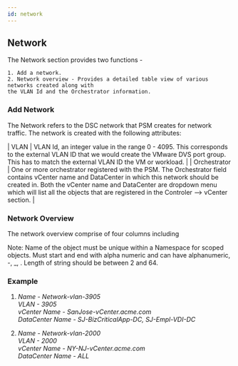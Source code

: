 ```yaml
---
id: network
---
```

## Network

The Network section provides two functions -

	1. Add a network. 
	2. Network overview - Provides a detailed table view of various networks created along with 
	the VLAN Id and the Orchestrator information.

### Add Network
The Network refers to the DSC network that PSM creates for network traffic. The network is created with the following attributes: 

<load-table group:network obj:ApiObjectMeta
            include:name >
| VLAN | VLAN Id, an integer value in the range 0 - 4095. This corresponds to the external VLAN ID that we would create the VMware DVS port group. This has to match the external VLAN ID the VM or workload. |
| Orchestrator | One or more orchestrator registered with the PSM. The Orchestrator field contains vCenter name and DataCenter in which this network should be created in. Both the vCenter name and DataCenter are dropdown menu which will list all the objects that are registered in the Controler --> vCenter section. |

### Network Overview
The network overview comprise of four columns including

<load-table group:network obj:ApiObjectMeta
            include:name >
<load-table group:network obj:ApiObjectMeta
            include:creation-time omitHeader:true>
<load-table group:network obj:NetworkNetworkSpec
            include:vlan-id omitHeader:true>
<load-table group:network obj:NetworkNetworkSpec
            include:orchestrators omitHeader:true>

Note: Name of the object must be unique within a Namespace for scoped objects. Must start and end with alpha numeric and can have alphanumeric, -, _, . Length of string should be between 2 and 64.

### Example

1.  *Name - Network-vlan-3905*  
*VLAN - 3905*  
*vCenter Name - SanJose-vCenter.acme.com*  
*DataCenter Name - SJ-BizCriticalApp-DC, SJ-Empl-VDI-DC*

2. *Name - Network-vlan-2000*  
*VLAN - 2000*  
*vCenter Name - NY-NJ-vCenter.acme.com*  
*DataCenter Name - ALL*